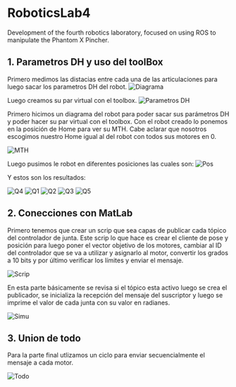 # RoboticsLab4
 Development of the fourth robotics laboratory, focused on using ROS to manipulate the Phantom X Pincher. 
## 1. Parametros DH y uso del toolBox
Primero medimos las distacias entre cada una de las articulaciones para luego sacar los parametros DH del robot.
![Diagrama](imagenes/Dibujo.png)

Luego creamos su par virtual con el toolbox.
![Parametros DH](imagenes/DH.jpeg)

Primero hicimos un diagrama del robot para poder sacar sus parámetros DH y poder hacer su par virtual con el toolbox.
Con el robot creado lo ponemos en la posición de Home para ver su MTH. Cabe aclarar que nosotros escogimos nuestro Home igual al del robot con todos sus motores en 0.

![MTH](imagenes/MTH.png)

Luego pusimos le robot en diferentes posiciones las cuales son:
![Pos](imagenes/Pos.jpeg)

Y estos son los resultados:

![Q4](imagenes/q4.jpeg)
![Q1](imagenes/q.jpeg)
![Q2](imagenes/q2.jpeg)
![Q3](imagenes/q3.jpeg)
![Q5](imagenes/q5.jpeg)

## 2. Conecciones con MatLab
Primero tenemos que crear un scrip que sea capas de publicar cada tópico del controlador de junta.
Este scrip lo que hace es crear el cliente de pose y posición para luego poner el vector objetivo de los motores, cambiar al ID del controlador que se va a utilizar y asignarlo al motor, convertir los grados a 10 bits y por último verificar los límites y enviar el mensaje.

![Scrip](imagenes/Juntas.jpeg)

En esta parte básicamente se revisa si el tópico esta activo luego se crea el publicador, se inicializa la recepción del mensaje del suscriptor y luego se imprime el valor de cada junta con su valor en radianes.

![Simu](imagenes/Simulacion.jpeg)

## 3. Union de todo
Para la parte final utlizamos un ciclo para enviar secuencialmente el mensaje a cada motor.

![Todo](imagenes/Todo.png)

